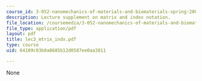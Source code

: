 ```yaml
---
course_id: 3-052-nanomechanics-of-materials-and-biomaterials-spring-2007
description: Lecture supplement on matrix and index notation.
file_location: /coursemedia/3-052-nanomechanics-of-materials-and-biomaterials-spring-2007/64109c03b0a0685b12d0587ee0aa3811_lec3_mtrix_indx.pdf
file_type: application/pdf
layout: pdf
title: lec3_mtrix_indx.pdf
type: course
uid: 64109c03b0a0685b12d0587ee0aa3811

---
```

None